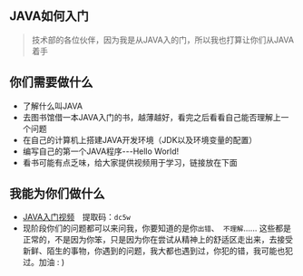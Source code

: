 ## JAVA如何入门
> 技术部的各位伙伴，因为我是从JAVA入的门，所以我也打算让你们从JAVA着手

## 你们需要做什么
+ 了解什么叫JAVA
+ 去图书馆借一本JAVA入门的书，越薄越好，看完之后看看自己能否理解上一个问题
+ 在自己的计算机上搭建JAVA开发环境（JDK以及环境变量的配置）
+ 编写自己的第一个JAVA程序---Hello World!
+ 看书可能有点乏味，给大家提供视频用于学习，链接放在下面

## 我能为你们做什么
+ [JAVA入门视频](http://pan.baidu.com/s/1nuIKnod "百度云盘")　提取码：`dc5w`
+ 现阶段你们的问题都可以来问我，你要知道的是你`出错`、` 不理解`…… 这些都是正常的，不是因为你笨，只是因为你在尝试从精神上的舒适区走出来，去接受新鲜、陌生的事物，你遇到的问题，我大都也遇到过，你犯的错，我可能也犯过。加油 : )

